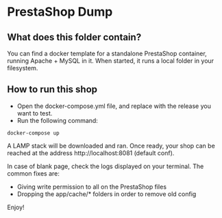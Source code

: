 # PrestaShop Dump

## What does this folder contain?

You can find a docker template for a standalone PrestaShop container, running Apache + MySQL in it.
When started, it runs a local folder in your filesystem.

## How to run this shop

* Open the docker-compose.yml file, and replace <PATH TO PRESTASHOP> with the release you want to test.
* Run the following command:

```
docker-compose up
```

A LAMP stack will be downloaded and ran.
Once ready, your shop can be reached at the address http://localhost:8081 (default conf).

In case of blank page, check the logs displayed on your terminal. The common fixes are:
* Giving write permission to all on the PrestaShop files
* Dropping the app/cache/* folders in order to remove old config

Enjoy!
